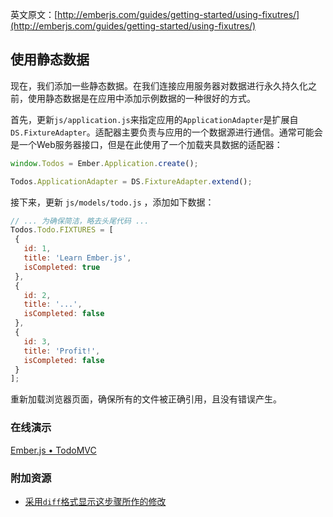 英文原文：[http://emberjs.com/guides/getting-started/using-fixutres/](http://emberjs.com/guides/getting-started/using-fixutres/)

## 使用静态数据

现在，我们添加一些静态数据。在我们连接应用服务器对数据进行永久持久化之前，使用静态数据是在应用中添加示例数据的一种很好的方式。

首先，更新`js/application.js`来指定应用的`ApplicationAdapter`是扩展自`DS.FixtureAdapter`。适配器主要负责与应用的一个数据源进行通信。通常可能会是一个Web服务器接口，但是在此使用了一个加载夹具数据的适配器：

```javascript
window.Todos = Ember.Application.create();

Todos.ApplicationAdapter = DS.FixtureAdapter.extend();
```

接下来，更新 `js/models/todo.js` ，添加如下数据：

```javascript
// ... 为确保简洁，略去头尾代码 ...
Todos.Todo.FIXTURES = [
 {
   id: 1,
   title: 'Learn Ember.js',
   isCompleted: true
 },
 {
   id: 2,
   title: '...',
   isCompleted: false
 },
 {
   id: 3,
   title: 'Profit!',
   isCompleted: false
 }
];
```

重新加载浏览器页面，确保所有的文件被正确引用，且没有错误产生。

### 在线演示
<a class="jsbin-embed" href="http://jsbin.com/Ovuw/1/embed?live">Ember.js • TodoMVC</a><script src="http://static.jsbin.com/js/embed.js"></script>

### 附加资源

  * [采用`diff`格式显示这步骤所作的修改](https://github.com/emberjs/quickstart-code-sample/commit/a586fc9de92cad626ea816e9bb29445525678098)
